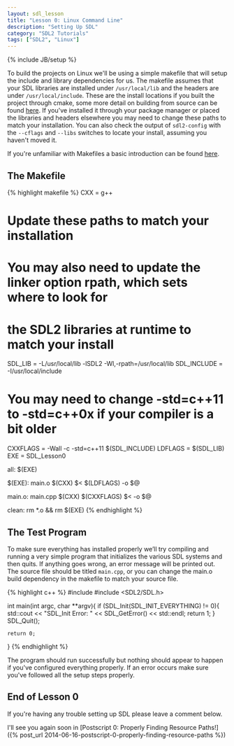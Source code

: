 ```yaml
---
layout: sdl_lesson
title: "Lesson 0: Linux Command Line"
description: "Setting Up SDL"
category: "SDL2 Tutorials"
tags: ["SDL2", "Linux"]
---
```

{% include JB/setup %}

To build the projects on Linux we'll be using a simple makefile that will setup the include and library
dependencies for us. The makefile assumes that your SDL libraries are installed under `/usr/local/lib`
and the headers are under `/usr/local/include`. These are the install locations if you built the
project through cmake, some more detail on building from source can be found [here](http://twinklebear.github.io/sdl2%20tutorials/2013/08/15/lesson-0-linux-command-line/#comment-1053605032). 
If you've installed it through your package manager or placed the libraries 
and headers elsewhere you may need to change these paths to match your installation. You can also check the output
of `sdl2-config` with the `--cflags` and `--libs` switches to locate your install, assuming you haven't moved it.

If you're unfamiliar with Makefiles a basic introduction can be found [here](http://mrbook.org/tutorials/make/).

<!--more-->

The Makefile
-
{% highlight makefile %}
CXX = g++
# Update these paths to match your installation
# You may also need to update the linker option rpath, which sets where to look for
# the SDL2 libraries at runtime to match your install
SDL_LIB = -L/usr/local/lib -lSDL2 -Wl,-rpath=/usr/local/lib
SDL_INCLUDE = -I/usr/local/include
# You may need to change -std=c++11 to -std=c++0x if your compiler is a bit older
CXXFLAGS = -Wall -c -std=c++11 $(SDL_INCLUDE)
LDFLAGS = $(SDL_LIB)
EXE = SDL_Lesson0

all: $(EXE)

$(EXE): main.o
	$(CXX) $< $(LDFLAGS) -o $@

main.o: main.cpp
	$(CXX) $(CXXFLAGS) $< -o $@

clean:
	rm *.o && rm $(EXE)
{% endhighlight %}
<br />

The Test Program
-
To make sure everything has installed properly we’ll try compiling and running a very simple program that
initializes the various SDL systems and then quits. If anything goes wrong, an error message will be
printed out. The source file should be titled `main.cpp`, or you can change the main.o build dependency
in the makefile to match your source file.

{% highlight c++ %}
#include <iostream>
#include <SDL2/SDL.h>

int main(int argc, char **argv){
	if (SDL_Init(SDL_INIT_EVERYTHING) != 0){
		std::cout << "SDL_Init Error: " << SDL_GetError() << std::endl;
		return 1;
	}
	SDL_Quit();

	return 0;
}
{% endhighlight %}
<br />

The program should run successfully but nothing should appear to happen if you've configured everything
properly. If an error occurs make sure you've followed all the setup steps properly.

End of Lesson 0
-
If you're having any trouble setting up SDL please leave a comment below.

I'll see you again soon in [Postscript 0: Properly Finding Resource Paths!]({% post_url 2014-06-16-postscript-0-properly-finding-resource-paths %})


